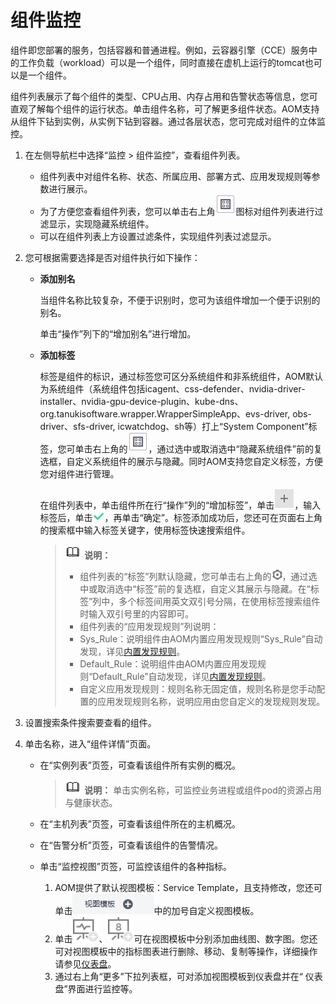 # 组件监控<a name="aom_02_0007"></a>

组件即您部署的服务，包括容器和普通进程。例如，云容器引擎（CCE）服务中的工作负载（workload）可以是一个组件，同时直接在虚机上运行的tomcat也可以是一个组件。

组件列表展示了每个组件的类型、CPU占用、内存占用和告警状态等信息，您可直观了解每个组件的运行状态。单击组件名称，可了解更多组件状态。AOM支持从组件下钻到实例，从实例下钻到容器。通过各层状态，您可完成对组件的立体监控。

1.  在左侧导航栏中选择“监控 \> 组件监控”，查看组件列表。
    -   组件列表中对组件名称、状态、所属应用、部署方式、应用发现规则等参数进行展示。
    -   为了方便您查看组件列表，您可以单击右上角![](figures/zh-cn_image_0263893611.png)图标对组件列表进行过滤显示，实现隐藏系统组件。
    -   可以在组件列表上方设置过滤条件，实现组件列表过滤显示。

2.  您可根据需要选择是否对组件执行如下操作：
    -   **添加别名**

        当组件名称比较复杂，不便于识别时，您可为该组件增加一个便于识别的别名。

        单击“操作”列下的“增加别名”进行增加。

    -   **添加标签**

        标签是组件的标识，通过标签您可区分系统组件和非系统组件，AOM默认为系统组件（系统组件包括icagent、css-defender、nvidia-driver-installer、nvidia-gpu-device-plugin、kube-dns、org.tanukisoftware.wrapper.WrapperSimpleApp、evs-driver, obs-driver、sfs-driver, icwatchdog、sh等）打上“System Component”标签，您可单击右上角的![](figures/zh-cn_image_0263893631.png)，通过选中或取消选中“隐藏系统组件”前的复选框，自定义系统组件的展示与隐藏。同时AOM支持您自定义标签，方便您对组件进行管理。

        在组件列表中，单击组件所在行“操作”列的“增加标签”，单击![](figures/icon-plus-sign.png)，输入标签后，单击![](figures/icon-hook.png)，再单击“确定”。标签添加成功后，您还可在页面右上角的搜索框中输入标签关键字，使用标签快速搜索组件。

        >![](public_sys-resources/icon-note.gif) **说明：** 
        >-   组件列表的“标签”列默认隐藏，您可单击右上角的![](figures/icon-set.png)，通过选中或取消选中“标签”前的复选框，自定义其展示与隐藏。在“标签”列中，多个标签间用英文双引号分隔，在使用标签搜索组件时输入双引号里的内容即可。
        >-   组件列表的“应用发现规则”列说明：
        >    -   Sys\_Rule：说明组件由AOM内置应用发现规则“Sys\_Rule”自动发现，详见[内置发现规则](配置应用发现规则.md#section938317591962)。
        >    -   Default\_Rule：说明组件由AOM内置应用发现规则“Default\_Rule”自动发现，详见[内置发现规则](配置应用发现规则.md#section938317591962)。
        >    -   自定义应用发现规则：规则名称无固定值，规则名称是您手动配置的应用发现规则名称，说明应用由您自定义的发现规则发现。


3.  设置搜索条件搜索要查看的组件。
4.  单击名称，进入“组件详情”页面。
    -   在“实例列表”页签，可查看该组件所有实例的概况。

        >![](public_sys-resources/icon-note.gif) **说明：** 
        >单击实例名称，可监控业务进程或组件pod的资源占用与健康状态。

    -   在“主机列表”页签，可查看该组件所在的主机概况。
    -   在“告警分析”页签，可查看该组件的告警情况。

    -   单击“监控视图”页签，可监控该组件的各种指标。
        1.  AOM提供了默认视图模板：Service Template，且支持修改，您还可单击![](figures/zh-cn_image_0269669233.png)中的加号自定义视图模板。
        2.  单击![](figures/icon-graph-8.png)、![](figures/icon-digital-graph-9.png)可在视图模板中分别添加曲线图、数字图。您还可对视图模板中的指标图表进行删除、移动、复制等操作，详细操作请参见[仪表盘](仪表盘.md)。
        3.  通过右上角“更多”下拉列表框，可对添加视图模板到仪表盘并在“ 仪表盘”界面进行监控等。



